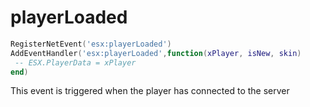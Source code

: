 # playerLoaded

```lua
RegisterNetEvent('esx:playerLoaded')
AddEventHandler('esx:playerLoaded',function(xPlayer, isNew, skin)
 -- ESX.PlayerData = xPlayer
end)
```

This event is triggered when the player has connected to the server
